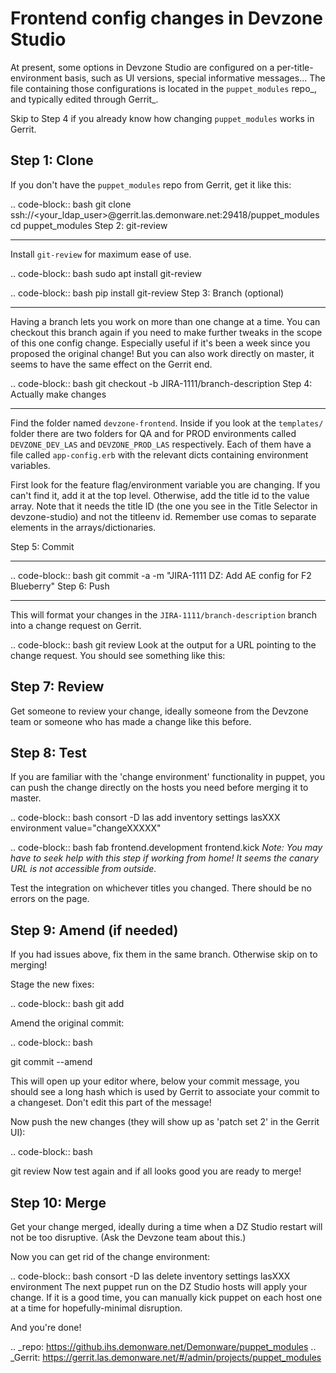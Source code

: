 # Frontend config changes in Devzone Studio

At present, some options in Devzone Studio are configured on a per-title-environment basis, such as UI versions, special informative messages... The file containing those configurations is located in the `puppet_modules` repo\_, and typically edited through Gerrit\_.

Skip to Step 4 if you already know how changing `puppet_modules` works in Gerrit.

## Step 1: Clone

If you don't have the `puppet_modules` repo from Gerrit, get it like this:

.. code-block:: bash
git clone ssh://<your_ldap_user>@gerrit.las.demonware.net:29418/puppet_modules
cd puppet_modules
Step 2: git-review

---

Install `git-review` for maximum ease of use.

.. code-block:: bash
sudo apt install git-review

.. code-block:: bash
pip install git-review
Step 3: Branch (optional)

---

Having a branch lets you work on more than one change at a time. You can checkout this branch again if you need
to make further tweaks in the scope of this one config change. Especially useful if it's been a week since you
proposed the original change! But you can also work directly on master, it seems to have the same effect on the
Gerrit end.

.. code-block:: bash
git checkout -b JIRA-1111/branch-description
Step 4: Actually make changes

---

Find the folder named `devzone-frontend`. Inside if you look at the `templates/` folder there are two folders for QA and for PROD environments called `DEVZONE_DEV_LAS` and `DEVZONE_PROD_LAS` respectively. Each of them have a file called `app-config.erb` with the relevant dicts containing environment variables.

First look for the feature flag/environment variable you are changing. If you can't find it, add it at the top level. Otherwise, add the title id to the value array. Note that it needs the title ID (the one you see in the Title Selector in devzone-studio) and not the titleenv id. Remember use comas to separate elements in the arrays/dictionaries.

Step 5: Commit

---

.. code-block:: bash
git commit -a -m "JIRA-1111 DZ: Add AE config for F2 Blueberry"
Step 6: Push

---

This will format your changes in the `JIRA-1111/branch-description` branch into a change request on Gerrit.

.. code-block:: bash
git review
Look at the output for a URL pointing to the change request. You should see something like this:

## Step 7: Review

Get someone to review your change, ideally someone from the Devzone team or someone who has made a change like this
before.

## Step 8: Test

If you are familiar with the 'change environment' functionality in puppet, you can push
the change directly on the hosts you need before merging it to master.

.. code-block:: bash
consort -D las add inventory settings lasXXX environment value="changeXXXXX"

.. code-block:: bash
fab frontend.development frontend.kick
_Note: You may have to seek help with this step if working from home! It seems the canary URL is not accessible from
outside._

Test the integration on whichever titles you changed. There should be no errors on the page.

## Step 9: Amend (if needed)

If you had issues above, fix them in the same branch. Otherwise skip on to merging!

Stage the new fixes:

.. code-block:: bash
git add <file>

Amend the original commit:

.. code-block:: bash

git commit --amend

This will open up your editor where, below your commit message, you should see a long hash which is used by Gerrit to
associate your commit to a changeset. Don't edit this part of the message!

Now push the new changes (they will show up as 'patch set 2' in the Gerrit UI):

.. code-block:: bash

git review
Now test again and if all looks good you are ready to merge!

## Step 10: Merge

Get your change merged, ideally during a time when a DZ Studio restart will not be too disruptive. (Ask the Devzone team about this.)

Now you can get rid of the change environment:

.. code-block:: bash
consort -D las delete inventory settings lasXXX environment
The next puppet run on the DZ Studio hosts will apply your change. If it is a good time, you can manually kick puppet on each host
one at a time for hopefully-minimal disruption.

And you're done!

.. \_repo: https://github.ihs.demonware.net/Demonware/puppet_modules
.. \_Gerrit: https://gerrit.las.demonware.net/#/admin/projects/puppet_modules
